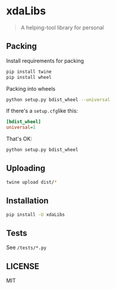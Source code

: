 # xdaLibs

> A helping-tool library for personal

## Packing

Install requirements for packing

```sh
pip install twine
pip install wheel
```

Packing into wheels

```sh
python setup.py bdist_wheel --universal
```

If there's a `setup.cfg`like this:

```ini
[bdist_wheel]
universal=1
```

That's OK: 

```sh
python setup.py bdist_wheel 
```

## Uploading

```sh
twine upload dist/*
```

## Installation

```sh
pip install -U xdaLibs
```

## Tests

See `/tests/*.py`

## LICENSE

MIT
